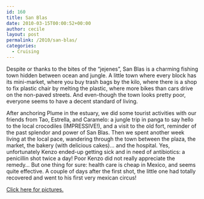 ```yaml
---
id: 160
title: San Blas
date: 2010-03-15T00:00:52+00:00
author: cecile
layout: post
permalink: /2010/san-blas/
categories:
  - Cruising
---
```

Despite or thanks to the bites of the &#8220;jejenes&#8221;, San Blas is a
charming fishing town hidden between ocean and jungle. A little town where every
block has its mini-market, where you buy trash bags by the kilo, where there is
a shop to fix plastic chair by melting the plastic, where more bikes than cars
drive on the non-paved streets. And even-though the town looks pretty poor,
everyone seems to have a decent standard of living.

After anchoring Plume in the estuary, we did some tourist activities with our
friends from Tao, Estrella, and Caramelo: a jungle trip in panga to say hello to
the local crocodiles (IMPRESSIVE!), and a visit to the old fort, reminder of the
past splendor and power of San Blas. Then we spent another week living at the
local pace, wandering through the town between the plaza, the market, the bakery
(with delicious cakes)&#8230; and the hospital. Yes, unfortunately Kenzo
ended-up getting sick and in need of antibiotics: a penicillin shot twice a day!
Poor Kenzo did not really appreciate the remedy&#8230; But one thing for sure:
health care is cheap in Mexico, and seems quite effective. A couple of days
after the first shot, the little one had totally recovered and went to his first
very mexican circus!

[Click here for pictures.](http://plume.flupes.org/gallery/index.php?level=album&id=35)